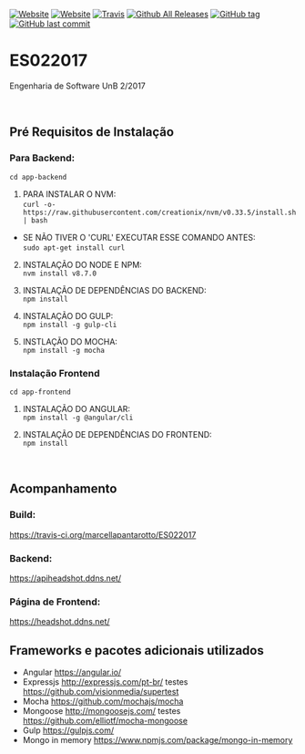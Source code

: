 [![Website](https://img.shields.io/website-up-down-green-red/https/headshot.ddns.net.svg?label=headshot-front)]()
[![Website](https://img.shields.io/website-up-down-green-red/https/apiheadshot.ddns.net.svg?label=headshot-back)]()
[![Travis](https://img.shields.io/travis/marcellapantarotto/ES022017.svg)]()
[![Github All Releases](https://img.shields.io/github/downloads/marcellapantarotto/ES022017/total.svg)]()
[![GitHub tag](https://img.shields.io/github/tag/marcellapantarotto/ES022017.svg)]()
[![GitHub last commit](https://img.shields.io/github/last-commit/marcellapantarotto/ES022017.svg)]()
# ES022017
Engenharia de Software UnB 2/2017

</br>

## Pré Requisitos de Instalação
### Para Backend:
```cd app-backend```

1) PARA INSTALAR O NVM:</br>
```curl -o- https://raw.githubusercontent.com/creationix/nvm/v0.33.5/install.sh | bash```

  - SE NÃO TIVER O 'CURL' EXECUTAR ESSE COMANDO ANTES:</br>
  ```sudo apt-get install curl```

2) INSTALAÇÃO DO NODE E NPM:</br>
```nvm install v8.7.0```

3) INSTALAÇÃO DE DEPENDÊNCIAS DO BACKEND:</br>
```npm install```

4) INSTALAÇÃO DO GULP:</br>
```npm install -g gulp-cli```

5) INSTLAÇÃO DO MOCHA:</br>
```npm install -g mocha```

### Instalação Frontend
```cd app-frontend```

1) INSTALAÇÃO DO ANGULAR:</br>
```npm install -g @angular/cli```

2) INSTALAÇÃO DE DEPENDÊNCIAS DO FRONTEND:</br>
```npm install```

</br>

## Acompanhamento
### Build:
https://travis-ci.org/marcellapantarotto/ES022017

### Backend:
https://apiheadshot.ddns.net/

### Página de Frontend:
https://headshot.ddns.net/

## Frameworks e pacotes adicionais utilizados

- Angular https://angular.io/
- Expressjs http://expressjs.com/pt-br/ testes https://github.com/visionmedia/supertest
- Mocha https://github.com/mochajs/mocha
- Mongoose http://mongoosejs.com/ testes https://github.com/elliotf/mocha-mongoose
- Gulp https://gulpjs.com/
- Mongo in memory https://www.npmjs.com/package/mongo-in-memory
